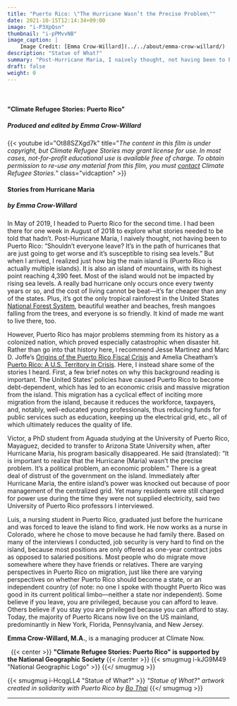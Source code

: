 ```yaml
---
title: "Puerto Rico: \"The Hurricane Wasn’t the Precise Problem\""
date: 2021-10-15T12:14:34+09:00
image: "i-P3XpQsn"
thumbnail: "i-pPMvvNB"
image_caption: |
    Image Credit: [Emma Crow-Willard](../../about/emma-crow-willard/)
description: "Statue of What?"
summary: "Post-Hurricane Maria, I naively thought, not having been to Puerto Rico: \"Shouldn’t everyone leave? It’s in the path of hurricanes that are just going to get worse and it’s susceptible to rising sea levels.\""
draft: false
weight: 0
---
```


&nbsp;
#### **"Climate Refugee Stories: Puerto Rico"**
##### ***Produced and edited by Emma Crow-Willard***
{{< youtube id="Ot88SZXgd7k" title="*The content in this film is under copyright, but Climate Refugee Stories may grant license for use. In most cases, not-for-profit educational use is available free of charge. To obtain permission to re-use any material from this film, you must [contact](https://www.climaterefugeestories.com/about) Climate Refugee Stories.*" class="vidcaption" >}} 
&nbsp;

#### **Stories from Hurricane Maria**  
##### ***by Emma Crow-Willard***

In May of 2019, I headed to Puerto Rico for the second time. I had been there for one week in August of 2018 to explore what stories needed to be told that hadn’t. Post-Hurricane Maria, I naively thought, not having been to Puerto Rico: “Shouldn’t everyone leave? It’s in the path of hurricanes that are just going to get worse and it’s susceptible to rising sea levels.” But when I arrived, I realized just how big the main island is (Puerto Rico is actually multiple islands). It is also an island of mountains, with its highest point reaching 4,390 feet. Most of the island would not be impacted by rising sea levels. A really bad hurricane only occurs once every twenty years or so, and the cost of living cannot be beat—it’s far cheaper than any of the states. Plus, it’s got the only tropical rainforest in the United States [National Forest System](https://www.fs.usda.gov/elyunque), beautiful weather and beaches, fresh mangoes falling from the trees, and everyone is so friendly. It kind of made me want to live there, too.

However, Puerto Rico has major problems stemming from its history as a colonized nation, which proved especially catastrophic when disaster hit. Rather than go into that history here, I recommend Jesse Martinez and Marc D. Joffe’s [Origins of the Puerto Rico Fiscal Crisis](https://www.mercatus.org/system/files/Joffe-Puerto-Rico-Fiscal-Crisis-v1.pdf) and Amelia Cheatham’s [Puerto Rico: A U.S. Territory in Crisis](https://www.cfr.org/backgrounder/puerto-rico-us-territory-crisis). Here, I instead share some of the stories I heard. First, a few brief notes on why this background reading is important. The United States’ policies have caused Puerto Rico to become debt-dependent, which has led to an economic crisis and massive migration from the island. This migration has a cyclical effect of inciting more migration from the island, because it reduces the workforce, taxpayers, and, notably, well-educated young professionals, thus reducing funds for public services such as education, keeping up the electrical grid, etc., all of which ultimately reduces the quality of life.

Victor, a PhD student from Aguada studying at the University of Puerto Rico, Mayaguez, decided to transfer to Arizona State University when, after Hurricane Maria, his program basically disappeared. He said (translated): “It is important to realize that the Hurricane (Maria) wasn’t the precise problem. It’s a political problem, an economic problem.” There is a great deal of distrust of the government on the island. Immediately after Hurricane Maria, the entire island’s power was knocked out because of poor management of the centralized grid. Yet many residents were still charged for power use during the time they were not supplied electricity, said two University of Puerto Rico professors I interviewed.

Luis, a nursing student in Puerto Rico, graduated just before the hurricane and was forced to leave the island to find work. He now works as a nurse in Colorado, where he chose to move because he had family there. Based on many of the interviews I conducted, job security is very hard to find on the island, because most positions are only offered as one-year contract jobs as opposed to salaried positions. Most people who do migrate move somewhere where they have friends or relatives. There are varying perspectives in Puerto Rico on migration, just like there are varying perspectives on whether Puerto Rico should become a state, or an independent country (of note: no one I spoke with thought Puerto Rico was good in its current political limbo—neither a state nor independent). Some believe if you leave, you are privileged, because you can afford to leave. Others believe if you stay you are privileged because you can afford to stay. Today, the majority of Puerto Ricans now live on the US mainland, predominantly in New York, Florida, Pennsylvania, and New Jersey.

**Emma Crow-Willard, M.A.**, is a managing producer at Climate Now.

&nbsp;
{{< center >}}
**"Climate Refugee Stories: Puerto Rico" is supported by the National Geographic Society**
{{< /center >}}
{{< smugmug i-kJG9M49 "National Geographic Logo" >}}
{{</ smugmug >}}

{{< smugmug i-HcqgLL4 "Statue of What?" >}}
*"Statue of What?" artwork created in solidarity with Puerto Rico by [Bo Thai](../../about/bo-daraphant/)*
{{</ smugmug >}}


<!-- #### **Survivor Stories:**
##### Click on their names to read their stories.

&nbsp;

{{< carousel >}}
1pmgwh90w1RhRo0QdpzgXgUjHKq9wQxmf|[Jane Doe](https://climate-refugee-stories.github.io/crs-website/stories/marshall-islands-art-post/)
1eiuT7UrJ6aPUNkNA2udBmOUzLS75qLvg|[Jane Doe](https://climate-refugee-stories.github.io/crs-website/stories/marshall-islands-art-post/)
1pmgwh90w1RhRo0QdpzgXgUjHKq9wQxmf|[Jane Doe](https://climate-refugee-stories.github.io/crs-website/stories/marshall-islands-art-post/)
1eiuT7UrJ6aPUNkNA2udBmOUzLS75qLvg|[Jane Doe](https://climate-refugee-stories.github.io/crs-website/stories/marshall-islands-art-post/)
1pmgwh90w1RhRo0QdpzgXgUjHKq9wQxmf|[Jane Doe](https://climate-refugee-stories.github.io/crs-website/stories/marshall-islands-art-post/)
1eiuT7UrJ6aPUNkNA2udBmOUzLS75qLvg|[Jane Doe](https://climate-refugee-stories.github.io/crs-website/stories/marshall-islands-art-post/)
1pmgwh90w1RhRo0QdpzgXgUjHKq9wQxmf|[Jane Doe](https://climate-refugee-stories.github.io/crs-website/stories/marshall-islands-art-post/)
1eiuT7UrJ6aPUNkNA2udBmOUzLS75qLvg|[Jane Doe](https://climate-refugee-stories.github.io/crs-website/stories/marshall-islands-art-post/)
1pmgwh90w1RhRo0QdpzgXgUjHKq9wQxmf|[Jane Doe](https://climate-refugee-stories.github.io/crs-website/stories/marshall-islands-art-post/)
{{< /carousel >}} -->

---
